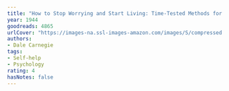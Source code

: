 ```yaml
---
title: "How to Stop Worrying and Start Living: Time-Tested Methods for Conquering Worry"
year: 1944
goodreads: 4865
urlCover: "https://images-na.ssl-images-amazon.com/images/S/compressed.photo.goodreads.com/books/1442726934i/4865.jpg"
authors:
- Dale Carnegie
tags:
- Self-help
- Psychology
rating: 4
hasNotes: false
---
```


